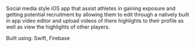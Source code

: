 Social media style iOS app that assist athletes in gaining exposure and getting potential recruitment by allowing them to edit through a natively built in app video editor and upload videos of there highlights to their profile as well as view the highlights of other players.

Built using: Swift, Firebase
